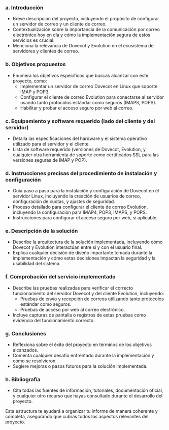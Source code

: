 ### a. Introducción
- Breve descripción del proyecto, incluyendo el propósito de configurar un servidor de correo y un cliente de correo.
- Contextualización sobre la importancia de la comunicación por correo electrónico hoy en día y cómo la implementación segura de estos servicios es crucial.
- Menciona la relevancia de Dovecot y Evolution en el ecosistema de servidores y clientes de correo.

### b. Objetivos propuestos
- Enumera los objetivos específicos que buscas alcanzar con este proyecto, como:
  - Implementar un servidor de correo Dovecot en Linux que soporte IMAP y POP3.
  - Configurar el cliente de correo Evolution para conectarse al servidor usando tanto protocolos estándar como seguros (IMAPS, POPS).
  - Habilitar y probar el acceso seguro por web al correo.

### c. Equipamiento y software requerido (lado del cliente y del servidor)
- Detalla las especificaciones del hardware y el sistema operativo utilizado para el servidor y el cliente.
- Lista de software requerido (versiones de Dovecot, Evolution, y cualquier otra herramienta de soporte como certificados SSL para las versiones seguras de IMAP y POP).

### d. Instrucciones precisas del procedimiento de instalación y configuración
- Guía paso a paso para la instalación y configuración de Dovecot en el servidor Linux, incluyendo la creación de usuarios de correo, configuración de cuotas, y ajustes de seguridad.
- Proceso detallado para configurar el cliente de correo Evolution, incluyendo la configuración para IMAP4, POP3, IMAPS, y POPS.
- Instrucciones para configurar el acceso seguro por web, si aplicable.

### e. Descripción de la solución
- Describe la arquitectura de la solución implementada, incluyendo cómo Dovecot y Evolution interactúan entre sí y con el usuario final.
- Explica cualquier decisión de diseño importante tomada durante la implementación y cómo estas decisiones impactan la seguridad y la usabilidad del sistema.

### f. Comprobación del servicio implementado
- Describe las pruebas realizadas para verificar el correcto funcionamiento del servidor Dovecot y del cliente Evolution, incluyendo:
  - Pruebas de envío y recepción de correos utilizando tanto protocolos estándar como seguros.
  - Pruebas de acceso por web al correo electrónico.
- Incluye capturas de pantalla o registros de estas pruebas como evidencia del funcionamiento correcto.

### g. Conclusiones
- Reflexiona sobre el éxito del proyecto en términos de los objetivos alcanzados.
- Comenta cualquier desafío enfrentado durante la implementación y cómo se resolvieron.
- Sugiere mejoras o pasos futuros para la solución implementada.

### h. Bibliografía
- Cita todas las fuentes de información, tutoriales, documentación oficial, y cualquier otro recurso que hayas consultado durante el desarrollo del proyecto.

Esta estructura te ayudará a organizar tu informe de manera coherente y completa, asegurando que cubras todos los aspectos relevantes del proyecto.